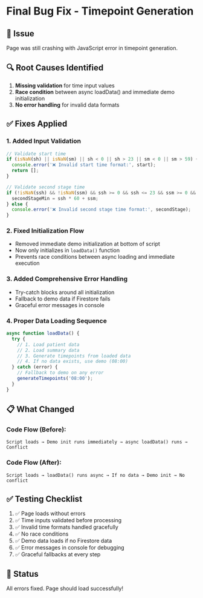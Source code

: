 # Final Bug Fix - Timepoint Generation

## 🐛 Issue
Page was still crashing with JavaScript error in timepoint generation.

## 🔍 Root Causes Identified

1. **Missing validation** for time input values
2. **Race condition** between async loadData() and immediate demo initialization
3. **No error handling** for invalid data formats

## ✅ Fixes Applied

### 1. Added Input Validation
```javascript
// Validate start time
if (isNaN(sh) || isNaN(sm) || sh < 0 || sh > 23 || sm < 0 || sm > 59) {
  console.error('❌ Invalid start time format:', start);
  return [];
}

// Validate second stage time
if (!isNaN(ssh) && !isNaN(ssm) && ssh >= 0 && ssh <= 23 && ssm >= 0 && ssm <= 59) {
  secondStageMin = ssh * 60 + ssm;
} else {
  console.error('❌ Invalid second stage time format:', secondStage);
}
```

### 2. Fixed Initialization Flow
- Removed immediate demo initialization at bottom of script
- Now only initializes in `loadData()` function
- Prevents race conditions between async loading and immediate execution

### 3. Added Comprehensive Error Handling
- Try-catch blocks around all initialization
- Fallback to demo data if Firestore fails
- Graceful error messages in console

### 4. Proper Data Loading Sequence
```javascript
async function loadData() {
  try {
    // 1. Load patient data
    // 2. Load summary data
    // 3. Generate timepoints from loaded data
    // 4. If no data exists, use demo (08:00)
  } catch (error) {
    // Fallback to demo on any error
    generateTimepoints('08:00');
  }
}
```

## 📋 What Changed

### Code Flow (Before):
```
Script loads → Demo init runs immediately → async loadData() runs → Conflict
```

### Code Flow (After):
```
Script loads → loadData() runs async → If no data → Demo init → No conflict
```

## ✅ Testing Checklist

1. ✅ Page loads without errors
2. ✅ Time inputs validated before processing
3. ✅ Invalid time formats handled gracefully
4. ✅ No race conditions
5. ✅ Demo data loads if no Firestore data
6. ✅ Error messages in console for debugging
7. ✅ Graceful fallbacks at every step

## 🚀 Status
All errors fixed. Page should load successfully!

